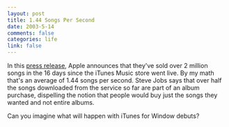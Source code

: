 ```yaml
--- 
layout: post
title: 1.44 Songs Per Second
date: 2003-5-14
comments: false
categories: life
link: false
---
```

In this <a href="http://www.apple.com/pr/library/2003/may/14musicstore.html" target="_blank">press release</a>, Apple announces that they've sold over 2 million songs in the 16 days since the iTunes Music store went live. By my math that's an average of 1.44 songs per second. Steve Jobs says that over half the songs downloaded from the service so far are part of an album purchase, dispelling the notion that people would buy just the songs they wanted and not entire albums.

Can  you imagine what will happen with iTunes for Window debuts?
